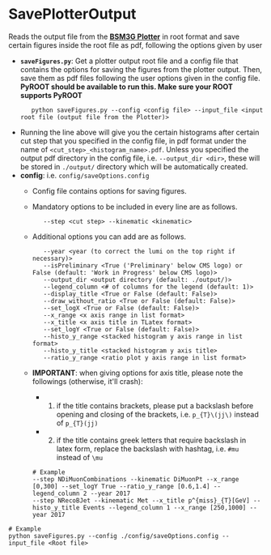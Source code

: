 # SavePlotterOutput
Reads the output file from the **[BSM3G Plotter](https://github.com/BSM3G/Plotter)** in root format and save certain figures inside the root file as pdf, following the options given by user
  - **`saveFigures.py`**: Get a plotter output root file and a config file that contains the options for saving the figures from the plotter output. Then, save them as pdf files following the user options given in the config file. **PyROOT should be available to run this. Make sure your ROOT supports PyROOT**
      ```
         python saveFigures.py --config <config file> --input_file <input root file (output file from the Plotter)>
      ```
  - Running the line above will give you the certain histograms after certain cut step that you specified in the config file, in pdf format under the name of `<cut_step>_<histogram_name>.pdf`. Unless you specified the output pdf directory in the config file, i.e. `--output_dir <dir>`, these will be stored in `./output/` directory which will be automatically created.
  - **config**: i.e. `config/saveOptions.config`
    - Config file contains options for saving figures.
    - Mandatory options to be included in every line are as follows.
      ```
         --step <cut step> --kinematic <kinematic>
      ```
    - Additional options you can add are as follows.
      ```
         --year <year (to correct the lumi on the top right if necessary)>
         --isPreliminary <True ('Preliminary' below CMS logo) or False (default: 'Work in Progress' below CMS logo)>
         --output_dir <output directory (default: ./output/)>
         --legend_column <# of columns for the legend (default: 1)>
         --display_title <True or False (default: False)>
         --draw_without_ratio <True or False (default: False)>
         --set_logX <True or False (default: False)>
         --x_range <x axis range in list format>
         --x_title <x axis title in TLatex format>
         --set_logY <True or False (default: False)>
         --histo_y_range <stacked histogram y axis range in list format>
         --histo_y_title <stacked histogram y axis title>
         --ratio_y_range <ratio plot y axis range in list format>
      ```

    - **IMPORTANT**: when giving options for axis title, please note the followings (otherwise, it'll crash):
      - 1. if the title contains brackets, please put a backslash before opening and closing of the brackets, i.e. `p_{T}\(jj\)` instead of `p_{T}(jj)`
      - 2. if the title contains greek letters that require backslash in latex form, replace the backslash with hashtag, i.e. `#mu` instead of `\mu`
      ```
      # Example
      --step NDiMuonCombinations --kinematic DiMuonPt --x_range [0,300] --set_logY True --ratio_y_range [0.6,1.4] --legend_column 2 --year 2017
      --step NRecoBJet --kinematic Met --x_title p^{miss}_{T}[GeV] --histo_y_title Events --legend_column 1 --x_range [250,1000] --year 2017
      ```

```
# Example
python saveFigures.py --config ./config/saveOptions.config --input_file <Root file>

```
